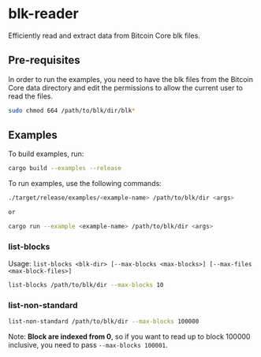 # blk-reader
Efficiently read and extract data from Bitcoin Core blk files.

## Pre-requisites

In order to run the examples, you need to have the blk files from the Bitcoin Core data directory and edit the permissions to allow the current user to read the files.

```bash
sudo chmod 664 /path/to/blk/dir/blk*
```

## Examples

To build examples, run:

```bash
cargo build --examples --release
```

To run examples, use the following commands:
```bash
./target/release/examples/<example-name> /path/to/blk/dir <args>

or 

cargo run --example <example-name> /path/to/blk/dir <args>
```

### list-blocks

Usage: `list-blocks <blk-dir> [--max-blocks <max-blocks>] [--max-files <max-block-files>]`

```bash
list-blocks /path/to/blk/dir --max-blocks 10
```

### list-non-standard

```bash
list-non-standard /path/to/blk/dir --max-blocks 100000
```

Note: **Block are indexed from 0**, so if you want to read up to block 100000 inclusive, you need to pass `--max-blocks 100001`.

